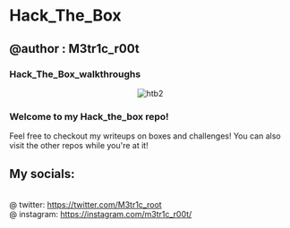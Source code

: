 # Hack_The_Box
## @author : M3tr1c_r00t
### Hack_The_Box_walkthroughs
<div align="center">
          
![htb2](https://user-images.githubusercontent.com/99975622/204551011-bec0e15e-4caf-489d-b5a1-dcf13f94bbbc.png)
          
</div>

### Welcome to my Hack_the_box repo!
 Feel free to checkout my writeups on boxes and challenges!
 You can also visit the other repos while you're at it! 
## My socials:
<br>@ twitter: https://twitter.com/M3tr1c_root
<br>@ instagram: https://instagram.com/m3tr1c_r00t/
